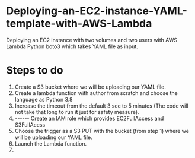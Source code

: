 # Deploying-an-EC2-instance-YAML-template-with-AWS-Lambda
Deploying an EC2 instance with two volumes and two users with AWS Lambda Python boto3 which takes YAML file as input.

# Steps to do

1) Create a S3 bucket where we will be uploading our YAML file.
2) Create a lambda function with author from scratch and choose the language as Python 3.8
3) Increase the timeout from the default 3 sec to 5 minutes (The code will not take that long to run it just for safety measure).
4) ------ Create an IAM role which provides EC2FullAccess and S3FullAcess
5) Choose the trigger as a S3 PUT with the bucket (from step 1) where we will be uploading our YAML file.
6) Launch the Lambda function.
7) 
